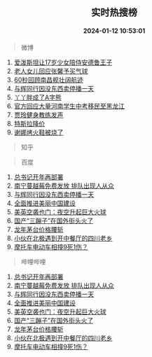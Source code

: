 <div align="center"><h2>实时热搜榜</h2><h4>2024-01-12 10:53:01</h4></div>

> 微博  

1. [爱泼斯坦让17岁少女陪侍安德鲁王子](https://s.weibo.com/weibo?q=%23%E7%88%B1%E6%B3%BC%E6%96%AF%E5%9D%A6%E8%AE%A917%E5%B2%81%E5%B0%91%E5%A5%B3%E9%99%AA%E4%BE%8D%E5%AE%89%E5%BE%B7%E9%B2%81%E7%8E%8B%E5%AD%90%23&t=31&band_rank=1&Refer=top)<br />
2. [老人女儿回应张馨予买气球](https://s.weibo.com/weibo?q=%23%E8%80%81%E4%BA%BA%E5%A5%B3%E5%84%BF%E5%9B%9E%E5%BA%94%E5%BC%A0%E9%A6%A8%E4%BA%88%E4%B9%B0%E6%B0%94%E7%90%83%23&t=31&band_rank=2&Refer=top)<br />
3. [60秒回顾南昌舰壮阔航迹](https://s.weibo.com/weibo?q=%2360%E7%A7%92%E5%9B%9E%E9%A1%BE%E5%8D%97%E6%98%8C%E8%88%B0%E5%A3%AE%E9%98%94%E8%88%AA%E8%BF%B9%23&t=31&band_rank=3&Refer=top)<br />
4. [与辉同行因没东西卖停播一天](https://s.weibo.com/weibo?q=%23%E4%B8%8E%E8%BE%89%E5%90%8C%E8%A1%8C%E5%9B%A0%E6%B2%A1%E4%B8%9C%E8%A5%BF%E5%8D%96%E5%81%9C%E6%92%AD%E4%B8%80%E5%A4%A9%23&t=31&band_rank=4&Refer=top)<br />
5. [丫丫胖成了A字熊](https://s.weibo.com/weibo?q=%23%E4%B8%AB%E4%B8%AB%E8%83%96%E6%88%90%E4%BA%86A%E5%AD%97%E7%86%8A%23&t=31&band_rank=5&Refer=top)<br />
6. [官方回应大量河南学生中考移民至黑龙江](https://s.weibo.com/weibo?q=%23%E5%AE%98%E6%96%B9%E5%9B%9E%E5%BA%94%E5%A4%A7%E9%87%8F%E6%B2%B3%E5%8D%97%E5%AD%A6%E7%94%9F%E4%B8%AD%E8%80%83%E7%A7%BB%E6%B0%91%E8%87%B3%E9%BB%91%E9%BE%99%E6%B1%9F%23&t=31&band_rank=6&Refer=top)<br />
7. [贾玲健身教练发声](https://s.weibo.com/weibo?q=%23%E8%B4%BE%E7%8E%B2%E5%81%A5%E8%BA%AB%E6%95%99%E7%BB%83%E5%8F%91%E5%A3%B0%23&t=31&band_rank=7&Refer=top)<br />
8. [特斯拉降价](https://s.weibo.com/weibo?q=%E7%89%B9%E6%96%AF%E6%8B%89%E9%99%8D%E4%BB%B7&t=31&band_rank=8&Refer=top)<br />
9. [谢娜烤火鞋被烧了](https://s.weibo.com/weibo?q=%23%E8%B0%A2%E5%A8%9C%E7%83%A4%E7%81%AB%E9%9E%8B%E8%A2%AB%E7%83%A7%E4%BA%86%23&t=31&band_rank=9&Refer=top)<br />

> 知乎  


> 百度  

1. [总书记开年再部署](https://www.baidu.com/s?wd=%E6%80%BB%E4%B9%A6%E8%AE%B0%E5%BC%80%E5%B9%B4%E5%86%8D%E9%83%A8%E7%BD%B2&sa=fyb_news&rsv_dl=fyb_news)<br />
2. [南宁蔓越莓免费发放 排队出现人从众](https://www.baidu.com/s?wd=%E5%8D%97%E5%AE%81%E8%94%93%E8%B6%8A%E8%8E%93%E5%85%8D%E8%B4%B9%E5%8F%91%E6%94%BE+%E6%8E%92%E9%98%9F%E5%87%BA%E7%8E%B0%E4%BA%BA%E4%BB%8E%E4%BC%97&sa=fyb_news&rsv_dl=fyb_news)<br />
3. [与辉同行因没东西卖停播一天](https://www.baidu.com/s?wd=%E4%B8%8E%E8%BE%89%E5%90%8C%E8%A1%8C%E5%9B%A0%E6%B2%A1%E4%B8%9C%E8%A5%BF%E5%8D%96%E5%81%9C%E6%92%AD%E4%B8%80%E5%A4%A9&sa=fyb_news&rsv_dl=fyb_news)<br />
4. [全面推进美丽中国建设](https://www.baidu.com/s?wd=%E5%85%A8%E9%9D%A2%E6%8E%A8%E8%BF%9B%E7%BE%8E%E4%B8%BD%E4%B8%AD%E5%9B%BD%E5%BB%BA%E8%AE%BE&sa=fyb_news&rsv_dl=fyb_news)<br />
5. [美英空袭也门：夜空升起巨大火球](https://www.baidu.com/s?wd=%E7%BE%8E%E8%8B%B1%E7%A9%BA%E8%A2%AD%E4%B9%9F%E9%97%A8%EF%BC%9A%E5%A4%9C%E7%A9%BA%E5%8D%87%E8%B5%B7%E5%B7%A8%E5%A4%A7%E7%81%AB%E7%90%83&sa=fyb_news&rsv_dl=fyb_news)<br />
6. [国产“三蹦子”在国外街头火了](https://www.baidu.com/s?wd=%E5%9B%BD%E4%BA%A7%E2%80%9C%E4%B8%89%E8%B9%A6%E5%AD%90%E2%80%9D%E5%9C%A8%E5%9B%BD%E5%A4%96%E8%A1%97%E5%A4%B4%E7%81%AB%E4%BA%86&sa=fyb_news&rsv_dl=fyb_news)<br />
7. [龙年茅台价格腰斩](https://www.baidu.com/s?wd=%E9%BE%99%E5%B9%B4%E8%8C%85%E5%8F%B0%E4%BB%B7%E6%A0%BC%E8%85%B0%E6%96%A9&sa=fyb_news&rsv_dl=fyb_news)<br />
8. [小伙在北极遇到开中餐厅的四川老乡](https://www.baidu.com/s?wd=%E5%B0%8F%E4%BC%99%E5%9C%A8%E5%8C%97%E6%9E%81%E9%81%87%E5%88%B0%E5%BC%80%E4%B8%AD%E9%A4%90%E5%8E%85%E7%9A%84%E5%9B%9B%E5%B7%9D%E8%80%81%E4%B9%A1&sa=fyb_news&rsv_dl=fyb_news)<br />
9. [摩托车电动车相撞9死1伤？](https://www.baidu.com/s?wd=%E6%91%A9%E6%89%98%E8%BD%A6%E7%94%B5%E5%8A%A8%E8%BD%A6%E7%9B%B8%E6%92%9E9%E6%AD%BB1%E4%BC%A4%EF%BC%9F&sa=fyb_news&rsv_dl=fyb_news)<br />

> 哔哩哔哩  

1. [总书记开年再部署](https://www.baidu.com/s?wd=%E6%80%BB%E4%B9%A6%E8%AE%B0%E5%BC%80%E5%B9%B4%E5%86%8D%E9%83%A8%E7%BD%B2&sa=fyb_news&rsv_dl=fyb_news)<br />
2. [南宁蔓越莓免费发放 排队出现人从众](https://www.baidu.com/s?wd=%E5%8D%97%E5%AE%81%E8%94%93%E8%B6%8A%E8%8E%93%E5%85%8D%E8%B4%B9%E5%8F%91%E6%94%BE+%E6%8E%92%E9%98%9F%E5%87%BA%E7%8E%B0%E4%BA%BA%E4%BB%8E%E4%BC%97&sa=fyb_news&rsv_dl=fyb_news)<br />
3. [与辉同行因没东西卖停播一天](https://www.baidu.com/s?wd=%E4%B8%8E%E8%BE%89%E5%90%8C%E8%A1%8C%E5%9B%A0%E6%B2%A1%E4%B8%9C%E8%A5%BF%E5%8D%96%E5%81%9C%E6%92%AD%E4%B8%80%E5%A4%A9&sa=fyb_news&rsv_dl=fyb_news)<br />
4. [全面推进美丽中国建设](https://www.baidu.com/s?wd=%E5%85%A8%E9%9D%A2%E6%8E%A8%E8%BF%9B%E7%BE%8E%E4%B8%BD%E4%B8%AD%E5%9B%BD%E5%BB%BA%E8%AE%BE&sa=fyb_news&rsv_dl=fyb_news)<br />
5. [美英空袭也门：夜空升起巨大火球](https://www.baidu.com/s?wd=%E7%BE%8E%E8%8B%B1%E7%A9%BA%E8%A2%AD%E4%B9%9F%E9%97%A8%EF%BC%9A%E5%A4%9C%E7%A9%BA%E5%8D%87%E8%B5%B7%E5%B7%A8%E5%A4%A7%E7%81%AB%E7%90%83&sa=fyb_news&rsv_dl=fyb_news)<br />
6. [国产“三蹦子”在国外街头火了](https://www.baidu.com/s?wd=%E5%9B%BD%E4%BA%A7%E2%80%9C%E4%B8%89%E8%B9%A6%E5%AD%90%E2%80%9D%E5%9C%A8%E5%9B%BD%E5%A4%96%E8%A1%97%E5%A4%B4%E7%81%AB%E4%BA%86&sa=fyb_news&rsv_dl=fyb_news)<br />
7. [龙年茅台价格腰斩](https://www.baidu.com/s?wd=%E9%BE%99%E5%B9%B4%E8%8C%85%E5%8F%B0%E4%BB%B7%E6%A0%BC%E8%85%B0%E6%96%A9&sa=fyb_news&rsv_dl=fyb_news)<br />
8. [小伙在北极遇到开中餐厅的四川老乡](https://www.baidu.com/s?wd=%E5%B0%8F%E4%BC%99%E5%9C%A8%E5%8C%97%E6%9E%81%E9%81%87%E5%88%B0%E5%BC%80%E4%B8%AD%E9%A4%90%E5%8E%85%E7%9A%84%E5%9B%9B%E5%B7%9D%E8%80%81%E4%B9%A1&sa=fyb_news&rsv_dl=fyb_news)<br />
9. [摩托车电动车相撞9死1伤？](https://www.baidu.com/s?wd=%E6%91%A9%E6%89%98%E8%BD%A6%E7%94%B5%E5%8A%A8%E8%BD%A6%E7%9B%B8%E6%92%9E9%E6%AD%BB1%E4%BC%A4%EF%BC%9F&sa=fyb_news&rsv_dl=fyb_news)<br />

